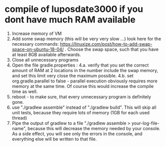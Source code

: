 # compile of luposdate3000 if you dont have much RAM available
1. Increase memory of VM
2. Add some swap memory (this will be very very slow ...) look here for the necessary commands: https://linuxize.com/post/how-to-add-swap-space-on-ubuntu-18-04/ .
   Choose the swap space, such that you have at least 8GB available afterwards.
3. Close all unnecessary programs
4. Open the file gradle.properties :
4.a. verify that you set the correct amount of RAM at 2 locations in the number include the swap memory, and set this limit very close the maximum possible.
4.b. set org.gradle.parallel to false - parallel execution obviously requires more memory at the same time.
   Of course this would increase the compile time as well.
5. reboot - to make sure, that every unnecessary program is definitely gone.
6. use "./gradlew assemble" instead of "./gradlew build".
   This will skip all unit tests, because they require lots of memory (1GB for each used thread)
7. Pipe the output of gradlew to a file "./gradlew assemble > your-log-file-name", because this will decrease the memory needed by your console.
   As a side effect, you will see only the errors in the console, and everything else will be written to that file.
